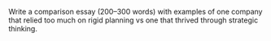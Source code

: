 Write a comparison essay (200–300 words) with examples of one company that relied too much on rigid planning vs one that thrived through strategic thinking.